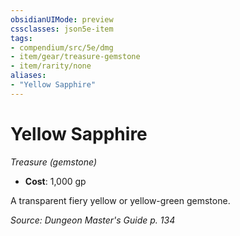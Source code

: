 ```yaml
---
obsidianUIMode: preview
cssclasses: json5e-item
tags:
- compendium/src/5e/dmg
- item/gear/treasure-gemstone
- item/rarity/none
aliases: 
- "Yellow Sapphire"
---
```

# Yellow Sapphire
*Treasure (gemstone)*  

- **Cost**: 1,000 gp

A transparent fiery yellow or yellow-green gemstone.

*Source: Dungeon Master's Guide p. 134*